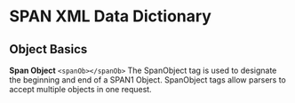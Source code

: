 # SPAN XML Data Dictionary 

## Object Basics

**Span Object** 
`<spanOb></spanOb>`
The SpanObject tag is used to designate the beginning and end of a SPAN1 Object. SpanObject tags allow parsers to accept multiple objects in one request. 